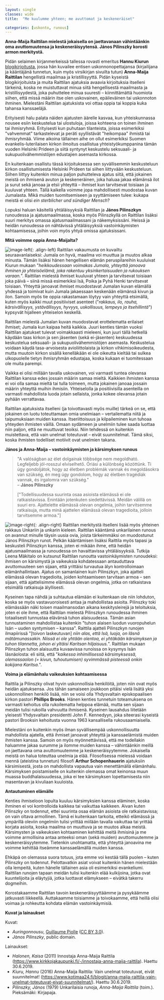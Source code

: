 ```yaml
---
layout: single
classes: wide
title:  "Me kuulumme yhteen; me avuttomat ja keskeneräiset"

categories: [uskonto, runous]
---
```


**Anna-Maija Raittilan mielestä jokaisella on jaettavanaan vähintäänkin oma avuttomuutensa ja keskeneräisyytensä. János Pilinszky korosti armon merkitystä.**

Pidän selaimen kirjanmerkeissä tallessa rovasti emeritus **Hannu Kiurun** [blogikirjoitusta](https://www.kotimaa24.fi/blogit/anna-maija-raittila-vain-unelmat-toteutuvat-eivat-suunnitelmat/), jossa hän kuvailee entisen uskonnonopettajansa (kirjailijana ja kääntäjänä tunnetun, kuin myös virsikirjan sivuilta tutun) **Anna-Maija Raittilan** hengellistä maailmaa ja kristillisyyttä. Pidän kyseistä blogikirjoituista ja muita Raittilan ajatuksia avaavia kirjoituksia itselleni tärkeinä, koska ne muistuttavat minua siitä hengellisestä maailmasta ja kristillisyydestä, joka puhuttelee minua suuresti – kiinnittämättä huomiota siihen, että missä määrin itse olen uskovainen, epäileväinen tai uskonnoton ihminen. Mielestäni Raittilan ajatuksista voi ottaa oppia tai koppia kuka tahansa kanssaeläjä.

Erityisesti halu palata näiden ajatusten äärelle kasvaa, kun yhteiskunnassa nousee esiin keskustelua tai ulostuloja, joissa kohteena on toinen ihminen tai ihmisryhmä. Erityisesti kun puhutaan tilanteista, joissa esimerkiksi "vahvemmat" tarkastelevat ja peräti syyllistävät "heikompaa" ihmistä tai ihmisryhmää. Viime aikoina tällainen aihe on ollut esimerkiksi Suomen evankelis-luterilaisen kirkon ilmoitus osallistua yhteistyökumppanina tämän vuoden Helsinki Prideen ja siitä syntynyt keskustelu seksuaali- ja sukupuolivähemmistöjen edustajien asemasta kirkossa.

En kuitenkaan osallistu tässä kirjoituksessa sen syvällisemmin keskusteluun kirkon osallistumisesta Helsinki Prideen tai siihen liittyvään keskusteluun. Siihen liittyy kuitenkin minua paljon puhutteleva ajatus siitä, että jokainen meistä on ihmisenä avuton ja keskeneräinen, joka haluaa jakaa elämänsä ilot ja surut sekä janoaa ja etsii yhteyttä – ihmiset kun tarvitsevat toisiaan ja kuuluvat yhteen. Tällä kaikella voimme jopa mahdollisesti muodostaa kuvan Jumalasta. Mikä muiden tuomitsemiseen ja syyttämiseen tulee: kukapa meistä ei olisi *ein sterblicher und sündiger Mensch*?

Lopuksi haluan käsitellä yhtäläisyyksiä Raittilan ja **János Pilinszkyn** runoudessa ja ajatusmaailmassa, koska myös Pilinszkyllä on Raittilan lisäksi suuri merkitys omassa ajatusmaailmassani ja näkemyksissäni. Heissä ja heidän runoudessa on nähtävissä yhtäläisyyksiä vastoinkäymisten kohtaamisessa, joihin voin myös yhtyä omissa ajatuksissani.

**Mitä voimme oppia Anna-Maijalta?**

![image-left](https://i.imgur.com/IJ54qAp.jpg){: .align-left}
Raittilan vakaumusta on kuvailtu seuraavanlaiseksi: Jumala on hyvä, maailma voi muuttua ja muutos alkaa minusta. Tämän lisäksi hänen hengellisen elämän peruspilareihin kuuluivat Kiurun mukaan "*heikkoudessaan voimakas Jumala, yhteyttä janoava ihminen ja yhteisöelämä, joka rakentuu yksinkertaisuuden ja rukouksen varaan.*". Raittilan mielestä ihmiset kuuluvat yhteen ja tarvitsevat toisiaan joka päivä – siinä missä esimerkiksi Isä, Poika ja Pyhä Henki tarvitsevat toisiaan. Yhteyttä janoavat ihmiset muodostavat Jumalan kuvan elämällä yhdessä ja toimivat kuin Jumala jakaessaan keskenään elämänsä kivun ja ilon. Samoin myös tie oppia rakastamaan löytyy vain yhteyttä etsimällä, kuten myös kaikki muut positiiviset asenteet ("*rakkaus, ilo, rauha, kärsivällisyys, ystävällisyys, hyvyys, uskollisuus, lempeys ja itsehillintä*") kypsyvät hijalleen yhteiselon keskellä.

Raittilan mielestä Jumalan kuvan muodostavat erottelematta erilaiset ihmiset; Jumala kun kaipaa heitä kaikkia. Juuri kenties tämän vuoksi Raittilan ajatukset tulevat voimakkaasti mieleeni, kun juuri tällä hetkellä käydään taas kirkon ja sen jäsenten (sekä ei-jäsenten) keskuudessa keskustelua seksuaali- ja sukupuolivähemmistöjen asemasta. Keskustelua voidaan käydä tasa-arvoisesta avioliittolaista ja kirkon vihkimisoikeudesta, mutta muutoin kirkon sisällä kenelläkään ei ole oikeutta kieltää tai sulkea ulkopuolelle tietyn ihmisryhmän edustajaa, koska kukaan ei tuomitessaan ole muita parempi.

Vaikka ei olisi millään tavalla uskovainen, voi varmasti tuntea olevansa Raittilan kanssa edes jossain määrin samaa mieltä. Kaikkien ihmisten kanssa ei voi olla samaa mieltä tai tulla toimeen, mutta jokainen janoaa jossain määrin yhteyttä muihin ihmisiin. Yhteiselolla ja positiivisilla asenteilla on varmasti mahdollista luoda jotain sellaista, jonka kokee olevansa jotain pyhään verrattavaa.

Raittilan ajatuksista itselleni (ja toivottavasti myös muille) tärkeä on se, että jokainen on luotu toteuttamaan omia unelmiaan – vertailematta niitä ja taipumuksiaan muiden kanssa. Itseriittoisuus ja kilpaileminen kun tuhoaa yhteyden ihmisten väillä. Omaan sydämeen ja unelmiin tulee saada luottaa niin paljon, että ne muuttuvat teoiksi. Niin tehdessä on kuitenkin muistettava, että vain unelmat toteutuvat – eivät suunnitelmat. Tämä siksi, koska ihmisten todelliset motiivit ovat unelmien takana.

**János ja Anna-Maija – vastoinkäymisten ja kärsimyksen runous**

>"A valóságban az élet dolgainak többsége nem megoldható. Legfeljebb jól-rosszul elviselhető. Óriási a különbség közöttünk. Ti úgy gondoljátok, hogy az életben problémák vannak és megoldásokra van szükség, én meg úgy gondolom, hogy az életben tragédiák vannak, és irgalomra van szükség."  
>– **János Pilinszky**
>
>["Todellisuudessa suurinta osaa asioista elämässä ei ole ratkaistavissa. Enintään jotenkuten siedettävissä. Meidän välillä on suuri ero. Ajattelette elämässä olevan ongelmia, joihin tarvitsemme ratkaisuja, mutta minä ajattelen elämässä olevan tragedioita, jolloin tarvitsemme armoa."]

![image-right](https://i.imgur.com/Kqaru5N.jpg){: .align-right}
Raittilan merkitystä itselleni lisää myös yhteinen rakkaus Unkariin ja unkarin kieleen. Raittilan kääntämä unkarilainen runous on avannut minulle täysin uusia ovia, joista tärkeimmäksi on muodostunut János Pilinszkyn runot. Pelkän kääntämisen lisäksi Raittila myös tapasi ja keskusteli Pilinszkyn kanssa, joten ei mikään ihme, että heidän ajatusmaailmassa ja runoudessa on havaittavissa yhtäläisyyksiä. Tutkija Leena Mäkitalo on kutsunut Raittilan runoutta vastoinkäymisten runoudeksi: ihmisen on kärsimystä ja vaikeuksia kohdatessaan antauduttava avuttomuuteen sen sijaan, että yrittäisi turvautua älyn kontrolloimaan elämänhallintaan. Ajatus on samanlainen kuin Pilinszkyn, joka ajatteli elämässä olevan tragedioita, joiden kohtaamiseen tarvitaan armoa – sen sijaan, että ajattelisimme elämässä olevan ongelmia, jotka on ratkaistava etsimällä ratkaisuja älyllisesti.

Kyseinen tapa nähdä ja suhtautua elämään ei kuitenkaan ole niin lohduton, koska se myös vastavuoroisesti antaa ja mahdollistaa asioita. Pilinszky toki elämässään näki toisen maailmansodan aikana keskitysleirejä ja teloituksia, joten ei ole ihme, että Raittilan mielestä Pilinszkyn runoudessa ihminen totaalisesti tunnustaa elävänsä tuhon alaisuudessa. Tämän asian tunnustaminen mahdollistaa kuitenkin "tuhon alaisen luodun vuoropuhelun Isän – uuden syntymisen – kanssa". Raittila ajatteli Pilinszkyn runojen ilmapiirissä "[toivon laskeutuvan] *niin alas, että Isä, luoja, on läsnä mätämunassakin. Niissä ei ole yhtään olentoa, ei yhtäkään kärsimyksen ja tuhon tilannetta, johon ei yltäisi Karitsan hiljaisuus.*". Raittilan mukaan Pilinszkyn tuhon alaisuutta kuvaavissa runoissa on kysymys Isän läsnäolosta: eli siitä, että "*kaikessa inhimillisessä kärsimyksessä, olemassaolon (= kivun, tuhoutumisen) syvimmässä pisteessä onkin kokijana Karitsa.*".

**Voima ja elämänhalu vaikeuksien kohtaamisessa**

Raittila ja Pilinszky olivat hyvin uskonnollisia henkilöitä, joten niin ovat myös heidän ajatuksensa. Jos tähän samaiseen joukkoon pitäisi vielä lisätä yksi uskonnollinen henkilö lisää, niin se voisi olla Yhdysvaltain episkopaalisen kirkon pastori **Phillips Brooks**. Hänen kenties tunnetuin toteamuksena on varmasti kehoitus olla rukoilematta helppoa elämää, mutta sen sijaan meidän tulisi rukoilla vahvuutta ihmisenä. Kyseinen lausahdus liitetään yleisesti Yhdysvaltain presidentti John F. Kennedyyn, joka siteerasi kyseistä pastori Brooksin kehoitusta vuonna 1963 kansallisella rukousaamiaisella.

Mielestäni on kuitenkin myös ilman syvällisempää uskonnollisuutta mahdollista ajatella, että ihmiset janoavat yhteyttä ja kanssaelämistä muiden ihmisten kanssa. Samoin on myös myönnettävissä, että me todellakin haluamme jakaa surumme ja ilomme muiden kanssa – vähintäänkin meillä on jaettavana oma avuttomuutemme ja keskeneräisyytemme. Jokaisella meistä on halua toteuttaa unelmia ja elää. Filosofisessa mielessä voidaan mennä (ateistina tunnetun) filosofi **Arthur Schopenhauerin** ajatuksiin kärsimisestä, josta on mahdollista vapautua vain menettämällä elämänhalu. Kärsimyksen poistamiselle on kuitenkin olemassa omat keinonsa muun muassa buddhalaisuudessa, joka ei tee kärsimyksen lopettamisesta niin masentavan ja kivuliaan kuuloista.

**Antautuminen elämälle**

Kenties ihmiseloon lopulta kuuluu kärsimyksien kanssa eläminen, koska ihminen ei voi kontrolloida kaikkea tai vaikuttaa kaikkeen. Aivan kuten Pilinszky on todennut, ettei suurinta osaa elämän asioista ole ratkaistavissa; on vain oltava armollinen. Tämä ei kuitenkaan tarkoita, etteikö elämässä ja ympärillä oleviin ongelmiin tulisi yrittää miilään tavalla vaikuttaa tai yrittää korjata asioita, koska maailma on muuttuva ja se muutos alkaa meistä. Kärsimysten ja vaikeuksien kohtaaminen kehittää meitä ihmisinä ja me voimme armollisina antaa anteeksi oman (sekä muiden) avuttomuutemme ja keskeneräisyytemme. Tietenkin unohtamatta, että yhteyttä janoavina me voimme kehittää itseämme kanssaelämällä muiden kanssa.

Ehkäpä on olemassa suora totuus, jota emme voi kestää tällä puolen – kuten Pilinszky on todennut. Pelottavatkin asiat voivat kuitenkin hänen mielestään olla lempeitä, kuten hänelle tällainen asia oli esimerkiksi evankeliumi. Raittilan runojen tapaan meidän tulisi kuitenkin elää kulkijoina, jotka ovat kuuntelijoita ja eläytyjiä, jotka luottavat elämykseen – eivätkä takerru dogmeihin.

Korostakaamme Raittilan tavoin keskeneräisyyttäämme ja pysykäämme jatkuvasti liikkeellä. Auttakaamme toisiamme ja toivokaamme, että heillä olisi voimaa ja rohkeutta kohdata elämän vastoinkäymisiä.

**Kuvat ja lainaukset**

Kuvat:
- *Auringonnousu*, [Guillaume Piolle](https://commons.wikimedia.org/wiki/File:Soleil_couchant_sur_le_Vercors.jpg) ([CC BY 3.0](https://creativecommons.org/licenses/by/3.0/deed.fi)).
- *Jànos Pilinszky*, public domain.

Lainaukset:
- *Halonen, Kaisa* (2011) Innostaja Anna-Maija Raittila (https://www.kirkkojakaupunki.fi/-/innostaja-anna-maija-raittila). Haettu 30.6.2019.
- *Kiuru, Hannu* (2016) Anna-Maija Raittila: Vain unelmat toteutuvat, eivät suunnitelmat! (https://www.kotimaa24.fi/blogit/anna-maija-raittila-vain-unelmat-toteutuvat-eivat-suunnitelmat/). Haettu 30.6.2019.
- *Pilinszky, János* (1979) Unkarilaisia runoja, *Anna-Maija Raittila* (toim.). Pieksämäki: Kirjapaja.
